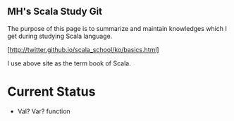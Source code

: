 ## MH's Scala Study Git
The purpose of this page is to summarize and maintain knowledges which I get during studying Scala language.

[http://twitter.github.io/scala_school/ko/basics.html]

I use above site as the term book of Scala.
# Current Status
* Val? Var? function
